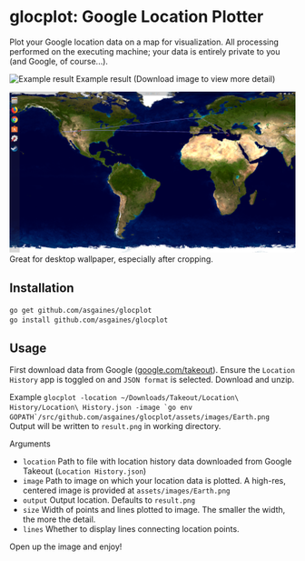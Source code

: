 # glocplot: Google Location Plotter

Plot your Google location data on a map for visualization. All processing performed on the executing machine; your data is entirely private to you (and Google, of course...).

![Example result](assets/images/Example.png)
Example result (Download image to view more detail)

![Desktop wallpaper](assets/images/Wallpaper.png)
Great for desktop wallpaper, especially after cropping.

## Installation

`go get github.com/asgaines/glocplot`\
`go install github.com/asgaines/glocplot`

## Usage

First download data from Google ([google.com/takeout](https://google.com/takeout)). Ensure the `Location History` app is toggled on and `JSON format` is selected. Download and unzip.

Example ``glocplot -location ~/Downloads/Takeout/Location\ History/Location\ History.json -image `go env GOPATH`/src/github.com/asgaines/glocplot/assets/images/Earth.png``
Output will be written to `result.png` in working directory.

Arguments
- `location` Path to file with location history data downloaded from Google Takeout (`Location History.json`)
- `image` Path to image on which your location data is plotted. A high-res, centered image is provided at `assets/images/Earth.png`
- `output` Output location. Defaults to `result.png`
- `size` Width of points and lines plotted to image. The smaller the width, the more the detail.
- `lines` Whether to display lines connecting location points.

Open up the image and enjoy!
